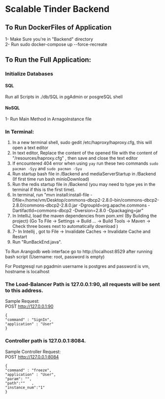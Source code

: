 # Scalable Tinder Backend
## To Run DockerFiles of Application


1- Make Sure you're in "Backend" directory  
2- Run sudo docker-compose up --force-recreate
## To Run the Full Application:


###  Initialize Databases
#### SQL
Run all Scripts in ./db/SQL in pgAdmin or posgreSQL shell
#### NoSQL
1- Run Main Method in ArnagoInstance file


### In Terminal:
1. In a new terminal shell, sudo gedit /etc/haproxy/haproxy.cfg, this will open a text editor 
2. In text editor, Replace the content of the opened file with the content of "/resources/haproxy.cfg" , then save and close the text editor 
3. If encountered 404 error when using ```yay``` run these two commands ```sudo pacman -Syy``` and ```sudo pacman -Syu``` 
4. Run startup bash file in /Backend and mediaServerStartup in /Backend (If first time run bash minioDownload)
5. Run the redis startup file in /Backend (you may need to type yes in the terminal if this is the first time).
6. In terminal, run "mvn install:install-file -Dfile=/home/vm/Desktop/commons-dbcp2-2.8.0-bin/commons-dbcp2-2.8.0/commons-dbcp2-2.8.0.jar -DgroupId=org.apache.commons -DartifactId=commons-dbcp2 -Dversion=2.8.0 -Dpackaging=jar"
7. In IntelliJ, load the maven dependencies from pom.xml (By Building the project) (Go To File -> Settings -> Build ... -> Build Tools -> Maven -> Check three boxes next to automatically download )
8. 7- In Intellij , got to File -> Invalidate Caches -> Invalidate Cache and Restart
9. Run "RunBackEnd.java".  


To Run Arangodb web interface go to http://localhost:8529 after running bash script (Username: root, password is empty)

For Postgresql run pgadmin username is postgres and password is vm, hostname is localhost


### The Load-Balancer Path is 127.0.0.1:90, all requests will be sent to this address.  

Sample Request:   
POST http://127.0.0.1:90
```
{  
"command" : "SignIn",  
"application" : "User"  
}
```

### Controller path is 127.0.0.1:8084.  

Sample Controller Request:  
POST http://127.0.0.1:8084
```
{  
"command" : "freeze",  
"application" : "User",  
"param": "",  
"path":""   ,
"instance_num":"1"  
}  
```
